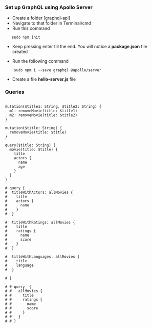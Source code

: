 ### Set up GraphQL using Apollo Server

* Create a folder [graphql-api]
* Navigate to that folder in Terminal/cmd
* Run this command 
```
   sudo npm init
```            
* Keep pressing enter till the end. You will notice a **package.json** file created

* Run the following command

```
    sudo npm i --save graphql @apollo/server
```
* Create a file **hello-server.js** file

### Queries

``` gql

mutation($title1: String, $title2: String) {
  m1: removeMovie(title: $title1)
  m2: removeMovie(title: $title2)
}

mutation($title: String) {
  removeMovie(title: $title)
}

query($title: String) {
  movie(title: $title) {
    title
    actors {
      name
      age
    }
  }
}

# query {
#  titleWithActors: allMovies {
#    title
#    actors {
#      name
#    }
#  }

#  titleWithRatings: allMovies {
#    title
#    ratings {
#      name
#      score
#    }
#  }

#  titleWithLanguages: allMovies {
#    title
#    language
#  }

# }

# # query  {
# #   allMovies {
# #     title
# #     ratings {
# #       name
# #       score
# #     }
# #   }
# # }

```